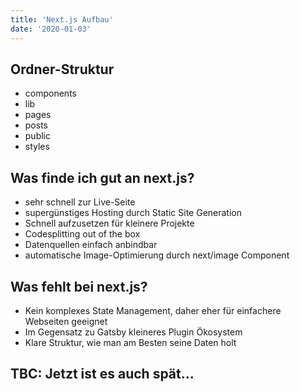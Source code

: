 ```yaml
---
title: 'Next.js Aufbau'
date: '2020-01-03'
---
```


## Ordner-Struktur
- components
- lib
- pages
- posts
- public
- styles

## Was finde ich gut an next.js?
- sehr schnell zur Live-Seite
- supergünstiges Hosting durch Static Site Generation
- Schnell aufzusetzen für kleinere Projekte
- Codesplitting out of the box
- Datenquellen einfach anbindbar
- automatische Image-Optimierung durch next/image Component

## Was fehlt bei next.js?
- Kein komplexes State Management, daher eher für einfachere Webseiten geeignet
- Im Gegensatz zu Gatsby kleineres Plugin Ökosystem
- Klare Struktur, wie man am Besten seine Daten holt

## TBC: Jetzt ist es auch spät...
